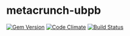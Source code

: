 # metacrunch-ubpb

[![Gem Version](https://badge.fury.io/rb/metacrunch-ubpb.svg)](http://badge.fury.io/rb/metacrunch-ubpb)
[![Code Climate](https://codeclimate.com/github/ubpb/metacrunch-ubpb/badges/gpa.svg)](https://codeclimate.com/github/ubpb/metacrunch-ubpb)
[![Build Status](https://travis-ci.org/ubpb/metacrunch-ubpb.svg)](https://travis-ci.org/ubpb/metacrunch-ubpb)
